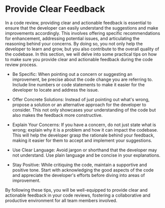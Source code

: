 # Provide Clear Feedback

In a code review, providing clear and actionable feedback is essential to ensure that the developer can easily understand the suggestions and make improvements accordingly. This involves offering specific recommendations for enhancement, addressing potential issues, and articulating the reasoning behind your concerns. By doing so, you not only help the developer to learn and grow, but you also contribute to the overall quality of the codebase. In this section, we will delve into some practical tips on how to make sure you provide clear and actionable feedback during the code review process.

- Be Specific: When pointing out a concern or suggesting an improvement, be precise about the code change you are referring to. Include line numbers or code statements to make it easier for the developer to locate and address the issue.

- Offer Concrete Solutions: Instead of just pointing out what's wrong, propose a solution or an alternative approach for the developer to consider. This not only showcases your understanding of the code but also makes the feedback more constructive.

- Explain Your Concerns: If you have a concern, do not just state what is wrong; explain why it is a problem and how it can impact the codebase. This will help the developer grasp the rationale behind your feedback, making it easier for them to accept and implement your suggestions.

- Use Clear Language: Avoid jargon or shorthand that the developer may not understand. Use plain language and be concise in your explanations.

- Stay Positive: While critiquing the code, maintain a supportive and positive tone. Start with acknowledging the good aspects of the code and appreciate the developer's efforts before diving into areas of improvement.

By following these tips, you will be well-equipped to provide clear and actionable feedback in your code reviews, fostering a collaborative and productive environment for all team members involved.